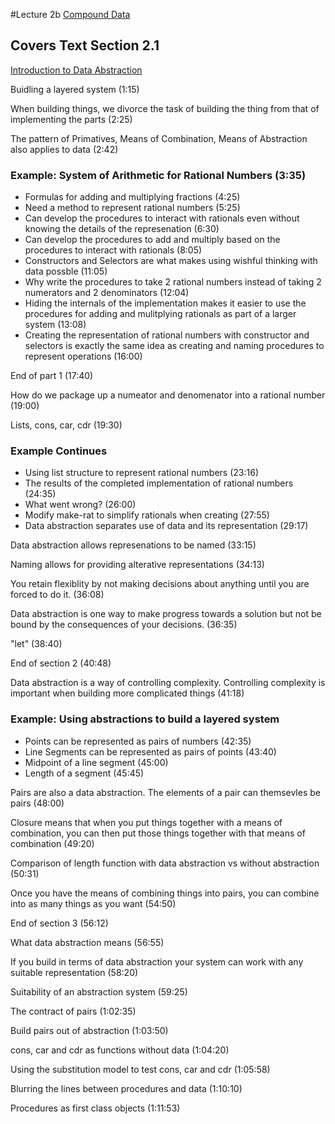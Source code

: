 #Lecture 2b 
[Compound Data](http://ocw.mit.edu/courses/electrical-engineering-and-computer-science/6-001-structure-and-interpretation-of-computer-programs-spring-2005/video-lectures/2b-compound-data/)

## Covers Text Section 2.1
[Introduction to Data Abstraction](http://mitpress.mit.edu/sicp/full-text/book/book-Z-H-14.html)

Buidling a layered system (1:15)

When building things, we divorce the task of building the thing from that of implementing the parts (2:25)

The pattern of Primatives, Means of Combination, Means of Abstraction also applies to data (2:42)

### Example: System of Arithmetic for Rational Numbers (3:35)
* Formulas for adding and multiplying fractions (4:25)
* Need a method to represent rational numbers (5:25)
* Can develop the procedures to interact with rationals even without knowing the details of the represenation (6:30)
* Can develop the procedures to add and multiply based on the procedures to interact with rationals (8:05)
* Constructors and Selectors are what makes using wishful thinking with data possble (11:05)
* Why write the procedures to take 2 rational numbers instead of taking 2 numerators and 2 denominators (12:04)
* Hiding the internals of the implementation makes it easier to use the procedures for adding and mulitplying rationals as part of a larger system (13:08)
* Creating the representation of rational numbers with constructor and selectors is exactly the same idea as creating and naming procedures to represent operations (16:00)

End of part 1 (17:40)

How do we package up a numeator and denomenator into a rational number (19:00)

Lists, cons, car, cdr (19:30)

### Example Continues
* Using list structure to represent rational numbers (23:16)
* The results of the completed implementation of rational numbers (24:35)
* What went wrong? (26:00)
* Modify make-rat to simplify rationals when creating (27:55)
* Data abstraction separates use of data and its representation (29:17)

Data abstraction allows represenations to be named (33:15)

Naming allows for providing alterative representations (34:13)

You retain flexiblity by not making decisions about anything until you are forced to do it. (36:08)

Data abstraction is one way to make progress towards a solution but not be bound by the consequences of your decisions. (36:35)

"let" (38:40)

End of section 2 (40:48)

Data abstraction is a way of controlling complexity. Controlling complexity is important when building more complicated things (41:18)

### Example: Using abstractions to build a layered system
* Points can be represented as pairs of numbers (42:35)
* Line Segments can be represented as pairs of points (43:40)
* Midpoint of a line segment (45:00)
* Length of a segment (45:45)

Pairs are also a data abstraction. The elements of a pair can themsevles be pairs (48:00)

Closure means that when you put things together with a means of combination, you can then put those things together with that means of combination (49:20)

Comparison of length function with data abstraction vs without abstraction (50:31)

Once you have the means of combining things into pairs, you can combine into as many things as you want (54:50)

End of section 3 (56:12)

What data abstraction means (56:55)

If you build in terms of data abstraction your system can work with any suitable representation (58:20)

Suitability of an abstraction system (59:25)

The contract of pairs (1:02:35)

Build pairs out of abstraction (1:03:50)

cons, car and cdr as functions without data (1:04:20)

Using the substitution model to test cons, car and cdr (1:05:58)

Blurring the lines between procedures and data (1:10:10)

Procedures as first class objects (1:11:53)